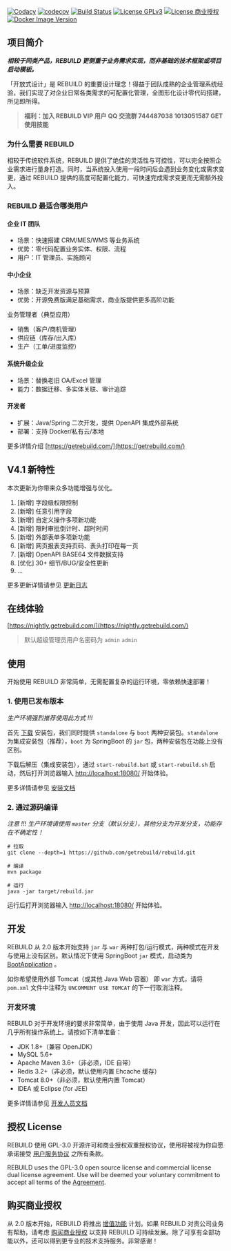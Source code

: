 [![Codacy](https://api.codacy.com/project/badge/Grade/599a0a3e46f84e6bbc29e8fbe4632860)](https://www.codacy.com/app/getrebuild/rebuild)
[![codecov](https://codecov.io/gh/getrebuild/rebuild/branch/master/graph/badge.svg)](https://codecov.io/gh/getrebuild/rebuild)
[![Build Status](https://travis-ci.com/getrebuild/rebuild.svg?branch=master)](https://travis-ci.com/getrebuild/rebuild)
[![License GPLv3](https://img.shields.io/github/license/getrebuild/rebuild.svg)](https://getrebuild.com/legal/service-terms)
[![License 商业授权](https://img.shields.io/badge/license-%E5%95%86%E4%B8%9A%E6%8E%88%E6%9D%83-red.svg)](https://getrebuild.com/legal/service-terms)
[![Docker Image Version](https://img.shields.io/docker/v/getrebuild/rebuild?label=Docker%20Image)](https://www.getrebuild.com/learn/install-use-docker)

## 项目简介

**_相较于同类产品，REBUILD 更侧重于业务需求实现，而非基础的技术框架或项目启动模板。_**

「开放式设计」是 REBUILD 的重要设计理念！得益于团队成熟的企业管理系统经验，我们实现了对企业日常各类需求的可配置化管理，全图形化设计零代码搭建，所见即所得。

> **福利：加入 REBUILD VIP 用户 QQ 交流群 744487038 1013051587 GET 使用技能**

### 为什么需要 REBUILD

相较于传统软件系统，REBUILD 提供了绝佳的灵活性与可控性，可以完全按照企业需求进行量身打造。同时，当系统投入使用一段时间后会遇到业务变化或需求变更，通过 REBUILD 提供的高度可配置化能力，可快速完成需求变更而无需额外投入。

### REBUILD 最适合哪类用户

#### 企业 IT 团队

- 场景：快速搭建 CRM/MES/WMS 等业务系统
- 优势：零代码配置业务实体、权限、流程
- 用户：IT 管理员、实施顾问

#### 中小企业

- 场景：缺乏开发资源与预算
- 优势：开源免费版满足基础需求，商业版提供更多高阶功能

业务管理者（典型应用）

- 销售（客户/商机管理）
- 供应链（库存/出入库）
- 生产（工单/进度监控）

#### 系统升级企业

- 场景：替换老旧 OA/Excel 管理
- 能力：数据迁移、多实体关联、审计追踪

#### 开发者

- 扩展：Java/Spring 二次开发，提供 OpenAPI 集成外部系统
- 部署：支持 Docker/私有云/本地

更多详情介绍 [https://getrebuild.com/](https://getrebuild.com/)

## V4.1 新特性

本次更新为你带来众多功能增强与优化。

1. [新增] 字段级权限控制
2. [新增] 任意引用字段
3. [新增] 自定义操作多项新功能
4. [新增] 限时审批倒计时、超时时间
5. [新增] 外部表单多项新功能
6. [新增] 网页报表支持页码、表头打印在每一页
7. [新增] OpenAPI BASE64 文件数据支持
8. [优化] 30+ 细节/BUG/安全性更新
9. ...

更多更新详情请参见 [更新日志](https://getrebuild.com/docs/dev/changelog?v=4.0)

## 在线体验

[https://nightly.getrebuild.com/](https://nightly.getrebuild.com/)

> 默认超级管理员用户名密码为 `admin` `admin`

## 使用

开始使用 REBUILD 非常简单，无需配置复杂的运行环境，零依赖快速部署！

### 1. 使用已发布版本

_生产环境强烈推荐使用此方式 !!!_

首先 [下载](https://getrebuild.com/download) 安装包，我们同时提供 `standalone` 与 `boot` 两种安装包。`standalone` 为集成安装包（推荐），`boot` 为 SpringBoot 的 `jar` 包，两种安装包在功能上没有区别。

下载后解压（集成安装包），通过 `start-rebuild.bat` 或 `start-rebuild.sh` 启动，然后打开浏览器输入 [http://localhost:18080/](http://localhost:18080/) 开始体验。

更多详情请参见 [安装文档](https://getrebuild.com/learn/install)

### 2. 通过源码编译

_注意 !!! 生产环境请使用 `master` 分支（默认分支），其他分支为开发分支，功能存在不确定性！_

```
# 拉取
git clone --depth=1 https://github.com/getrebuild/rebuild.git

# 编译
mvn package

# 运行
java -jar target/rebuild.jar
```

运行后打开浏览器输入 [http://localhost:18080/](http://localhost:18080/) 开始体验。

## 开发

REBUILD 从 2.0 版本开始支持 `jar` 与 `war` 两种打包/运行模式，两种模式在开发与使用上没有区别。默认情况下使用 SpringBoot `jar` 模式，启动类为 [BootApplication](https://github.com/getrebuild/rebuild/blob/master/src/main/java/com/rebuild/core/BootApplication.java) 。

如你希望使用外部 Tomcat（或其他 Java Web 容器） 即 `war` 方式，请将 `pom.xml` 文件中注释为 `UNCOMMENT USE TOMCAT` 的下一行取消注释。

### 开发环境

REBUILD 对于开发环境的要求非常简单，由于使用 Java 开发，因此可以运行在几乎所有操作系统上。请按如下清单准备：

- JDK 1.8+（兼容 OpenJDK）
- MySQL 5.6+
- Apache Maven 3.6+（非必须，IDE 自带）
- Redis 3.2+（非必须，默认使用内置 Ehcache 缓存）
- Tomcat 8.0+（非必须，默认使用内置 Tomcat）
- IDEA 或 Eclipse (for JEE)

更多详情请参见 [开发人员文档](https://getrebuild.com/docs/dev/)

## 授权 License

REBUILD 使用 GPL-3.0 开源许可和商业授权双重授权协议，使用将被视为你自愿承诺接受 [用户服务协议](https://getrebuild.com/legal/service-terms) 之所有条款。

REBUILD uses the GPL-3.0 open source license and commercial license dual license agreement. Use will be deemed your voluntary commitment to accept all terms of the [Agreement](https://getrebuild.com/legal/service-terms).

## 购买商业授权

从 2.0 版本开始，REBUILD 将推出 [增值功能](https://getrebuild.com/docs/rbv-features) 计划。如果 REBUILD 对贵公司业务有帮助，请考虑 [购买商业授权](https://getrebuild.com/#pricing-plans) 以支持 REBUILD 可持续发展。除了可享有全部功能以外，还可以得到更专业的技术支持服务。非常感谢！

